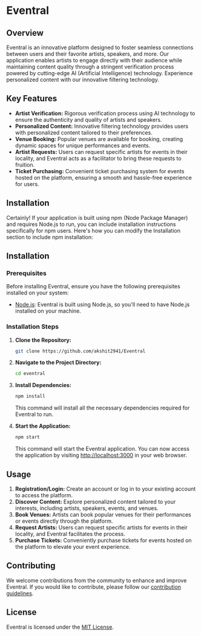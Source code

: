 # Eventral

## Overview

Eventral is an innovative platform designed to foster seamless connections between users and their favorite artists, speakers, and more. Our application enables artists to engage directly with their audience while maintaining content quality through a stringent verification process powered by cutting-edge AI (Artificial Intelligence) technology. Experience personalized content with our innovative filtering technology.

## Key Features

- **Artist Verification:** Rigorous verification process using AI technology to ensure the authenticity and quality of artists and speakers.
- **Personalized Content:** Innovative filtering technology provides users with personalized content tailored to their preferences.
- **Venue Booking:** Popular venues are available for booking, creating dynamic spaces for unique performances and events.
- **Artist Requests:** Users can request specific artists for events in their locality, and Eventral acts as a facilitator to bring these requests to fruition.
- **Ticket Purchasing:** Convenient ticket purchasing system for events hosted on the platform, ensuring a smooth and hassle-free experience for users.

## Installation
Certainly! If your application is built using npm (Node Package Manager) and requires Node.js to run, you can include installation instructions specifically for npm users. Here's how you can modify the Installation section to include npm installation:


## Installation

### Prerequisites

Before installing Eventral, ensure you have the following prerequisites installed on your system:

- [Node.js](https://nodejs.org/en/): Eventral is built using Node.js, so you'll need to have Node.js installed on your machine.

### Installation Steps

1. **Clone the Repository:**

   ```bash
   git clone https://github.com/akshit2941/Eventral
   ```

2. **Navigate to the Project Directory:**

   ```bash
   cd eventral
   ```

3. **Install Dependencies:**

   ```bash
   npm install
   ```

   This command will install all the necessary dependencies required for Eventral to run.

4. **Start the Application:**

   ```bash
   npm start
   ```

   This command will start the Eventral application. You can now access the application by visiting [http://localhost:3000](http://localhost:3000) in your web browser.


## Usage

1. **Registration/Login:** Create an account or log in to your existing account to access the platform.
2. **Discover Content:** Explore personalized content tailored to your interests, including artists, speakers, events, and venues.
3. **Book Venues:** Artists can book popular venues for their performances or events directly through the platform.
4. **Request Artists:** Users can request specific artists for events in their locality, and Eventral facilitates the process.
5. **Purchase Tickets:** Conveniently purchase tickets for events hosted on the platform to elevate your event experience.

## Contributing

We welcome contributions from the community to enhance and improve Eventral. If you would like to contribute, please follow our [contribution guidelines](CONTRIBUTING.md).

## License

Eventral is licensed under the [MIT License](LICENSE).
